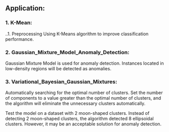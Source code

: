 ## Application:

### 1. K-Mean:
..1. Preprocessing
Using K-Means algorithm to improve classification performance.

### 2. Gaussian_Mixture_Model_Anomaly_Detection:
Gaussian Mixture Model is used for anomaly detection. 
Instances located in low-density regions will be detected as anomalies.

### 3. Variational_Bayesian_Gaussian_Mixtures:
Automatically searching for the optimal number of clusters.
Set the number of components to a value greater than the optimal number of clusters, 
and the algorithm will eliminate the unnecessary clusters automatically.

Test the model on a dataset with 2 moon-shaped clusters.
Instead of detecting 2 moon-shaped clusters, the algorithm detected 8 ellipsoidal clusters. 
However, it may be an acceptable solution for anomaly detection.